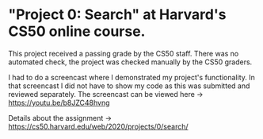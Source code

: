 # "Project 0: Search" at Harvard's CS50 online course.

This project received a passing grade by the CS50 staff. There was no automated check, the project was checked manually by the CS50 graders.

I had to do a screencast where I demonstrated my project's functionality. In that screencast I did not have to show my code as this was submitted and reviewed separately. The screencast can be viewed here -> https://youtu.be/b8JZC48hvng

Details about the assignment -> https://cs50.harvard.edu/web/2020/projects/0/search/


